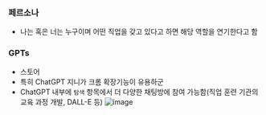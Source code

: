### 페르소나
- 나는 혹은 너는 누구이며 어떤 직업을 갖고 있다고 하면 해당 역할을 연기한다고 함

### GPTs
- 스토어
- 특히 ChatGPT 지니가 크롬 확장기능이 유용하군
- ChatGPT 내부에 `탐색` 항목에서 더 다양한 채팅방에 참여 가능함(직업 훈련 기관의 교육 과정 개발, DALL-E 등)
![image](https://github.com/user-attachments/assets/68bae906-8a54-4af1-ac7d-f1dff559bf7c)
